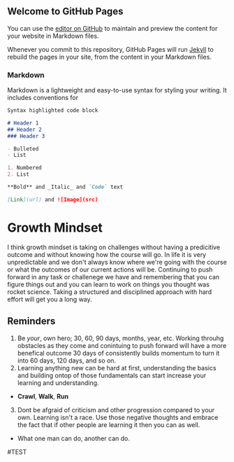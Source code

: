 ## Welcome to GitHub Pages

You can use the [editor on GitHub](https://github.com/johnnynolen/reading-notes/edit/main/README.md) to maintain and preview the content for your website in Markdown files.

Whenever you commit to this repository, GitHub Pages will run [Jekyll](https://jekyllrb.com/) to rebuild the pages in your site, from the content in your Markdown files.

### Markdown

Markdown is a lightweight and easy-to-use syntax for styling your writing. It includes conventions for

```markdown
Syntax highlighted code block

# Header 1
## Header 2
### Header 3

- Bulleted
- List

1. Numbered
2. List

**Bold** and _Italic_ and `Code` text

[Link](url) and ![Image](src)
```


# Growth Mindset

I think growth mindset is taking on challenges without having a predicitive outcome and without knowing how the course will go. In life it is very unpredictable and we don't always know where we're going with the course or what the outcomes of our current actions will be. Continuing to push forward in any task or challenege we have and remembering that you can figure things out and you can learn to work on things you thought was rocket science. Taking a structured and disciplined approach with hard effort will get you a long way.

## Reminders

1. Be *your*, own hero; 30, 60, 90 days, months, year, etc. Working throuhg obstacles as they come and conintuing to push forward will have a more benefical outcome 30 days of consistently builds momentum to turn it into 60 days, 120 days, and so on. 
2.  Learning anything new can be hard at first, understanding the basics and building ontop of those fundamentals can start increase your learning and understanding.
- **Crawl**, **Walk**, **Run**

3. Dont be afgraid of criticism and other progression compared to your own. Learning isn't a race. Use those negative thoughts and embrace the fact that if other people are learning it then you can as well.
  - What one man can do, another can do.


#TEST
